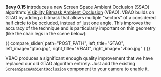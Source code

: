 **Bevy 0.15** introduces a new Screen Space Ambient Occlusion (SSAO) algorithm: [Visibility Bitmask Ambient Occlusion](https://arxiv.org/abs/2301.11376) (VBAO). VBAO builds on GTAO by adding a bitmask that allows multiple "sectors" of a considered half circle to be occluded, instead of just one angle. This improves the accuracy of the technique and is particularly important on thin geometry (like the chair legs in the scene below):

{{ compare_slider(
    path="POST_PATH",
    left_title="GTAO",
    left_image="gtao.jpg",
    right_title="VBAO",
    right_image="vbao.jpg"
) }}

VBAO produces a significant enough quality improvement that we have replaced our old GTAO algorithm entirely. Just add the existing [`ScreenSpaceAmbientOcclusion`] component to your camera to enable it.

[`ScreenSpaceAmbientOcclusion`]: https://docs.rs/bevy/0.15/bevy/pbr/struct.ScreenSpaceAmbientOcclusion.html